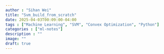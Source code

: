 ```yaml
---
author : "Sihan Wei"
title: "Svm_build_from_scratch"
date: 2025-04-03T00:09:00-04:00
tags : ["Machine Learning", "SVM", "Convex Optimization", "Python"]
categories : ["ml-notes"]
description : ""
image: ""
draft: true
---
```


